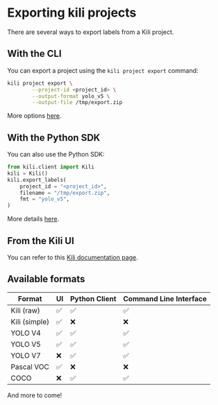 # Exporting kili projects

There are several ways to export labels from a Kili project.

## With the CLI
You can export a project using the `kili project export` command:
```bash
kili project export \
        --project-id <project_id> \
        --output-format yolo_v5 \
        --output-file /tmp/export.zip
```
More options [here](https://python-sdk-docs.kili-technology.com/latest/cli/reference/#export).

## With the Python SDK
You can also use the Python SDK:
```python
from kili.client import Kili
kili = Kili()
kili.export_labels(
    project_id = "<project_id>",
    filename = "/tmp/export.zip",
    fmt = "yolo_v5",
)
```
More details [here](https://python-sdk-docs.kili-technology.com/latest/sdk/label/#kili.queries.label.__init__.QueriesLabel.export_labels).

## From the Kili UI
You can refer to this [Kili documentation page](https://docs.kili-technology.com/docs/exporting-project-data).

## Available formats

| Format        | UI  | Python Client | Command Line Interface |
| ------------- | --- | ------------- | ---------------------- |
| Kili (raw)    | ✅   | ✅             | ✅                      |
| Kili (simple) | ✅   | ❌             | ❌                      |
| YOLO V4       | ✅   | ✅             | ✅                      |
| YOLO V5       | ✅   | ✅             | ✅                      |
| YOLO V7       | ❌   | ✅             | ✅                      |
| Pascal VOC    | ✅   | ❌             | ❌                      |
| COCO          | ❌   | ✅             | ✅                      |


And more to come!

